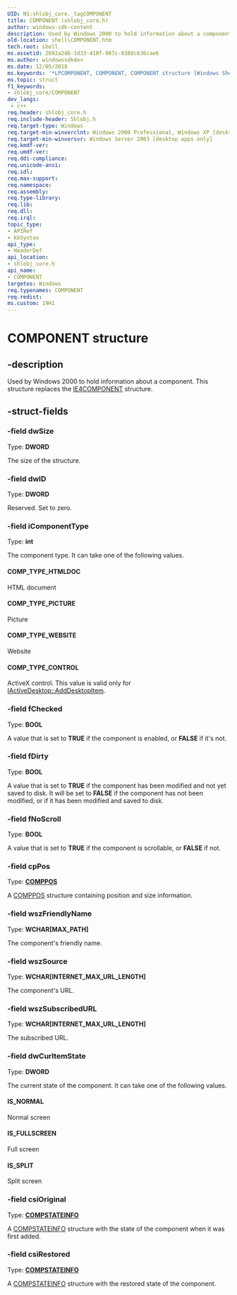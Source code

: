 ```yaml
---
UID: NS:shlobj_core._tagCOMPONENT
title: COMPONENT (shlobj_core.h)
author: windows-sdk-content
description: Used by Windows 2000 to hold information about a component. This structure replaces the IE4COMPONENT structure.
old-location: shell\COMPONENT.htm
tech.root: shell
ms.assetid: 2692a2d6-1d33-410f-987c-8388c636cae6
ms.author: windowssdkdev
ms.date: 12/05/2018
ms.keywords: '*LPCOMPONENT, COMPONENT, COMPONENT structure [Windows Shell], COMP_TYPE_CONTROL, COMP_TYPE_HTMLDOC, COMP_TYPE_PICTURE, COMP_TYPE_WEBSITE, IS_FULLSCREEN, IS_NORMAL, IS_SPLIT, LPCOMPONENT, LPCOMPONENT structure pointer [Windows Shell], _tagCOMPONENT, _win32_COMPONENT, shell.COMPONENT, shlobj_core/COMPONENT, shlobj_core/LPCOMPONENT'
ms.topic: struct
f1_keywords:
- shlobj_core/COMPONENT
dev_langs:
 - c++
req.header: shlobj_core.h
req.include-header: Shlobj.h
req.target-type: Windows
req.target-min-winverclnt: Windows 2000 Professional, Windows XP [desktop apps only]
req.target-min-winversvr: Windows Server 2003 [desktop apps only]
req.kmdf-ver: 
req.umdf-ver: 
req.ddi-compliance: 
req.unicode-ansi: 
req.idl: 
req.max-support: 
req.namespace: 
req.assembly: 
req.type-library: 
req.lib: 
req.dll: 
req.irql: 
topic_type:
- APIRef
- kbSyntax
api_type:
- HeaderDef
api_location:
- shlobj_core.h
api_name:
- COMPONENT
targetos: Windows
req.typenames: COMPONENT
req.redist: 
ms.custom: 19H1
---
```


# COMPONENT structure


## -description


Used by Windows 2000 to hold information about a component. This structure replaces the <a href="https://docs.microsoft.com/windows/desktop/api/shlobj_core/ns-shlobj_core-ie4component">IE4COMPONENT</a> structure.


## -struct-fields




### -field dwSize

Type: <b>DWORD</b>

The size of the structure.


### -field dwID

Type: <b>DWORD</b>

Reserved. Set to zero.


### -field iComponentType

Type: <b>int</b>

The component type. It can take one of the following values.



#### COMP_TYPE_HTMLDOC

HTML document



#### COMP_TYPE_PICTURE

Picture



#### COMP_TYPE_WEBSITE

Website



#### COMP_TYPE_CONTROL

ActiveX control. This value is valid only for <a href="https://docs.microsoft.com/windows/desktop/api/shlobj_core/nf-shlobj_core-iactivedesktop-adddesktopitem">IActiveDesktop::AddDesktopItem</a>.


### -field fChecked

Type: <b>BOOL</b>

A value that is set to <b>TRUE</b> if the component is enabled, or <b>FALSE</b> if it's not.


### -field fDirty

Type: <b>BOOL</b>

A value that is set to <b>TRUE</b> if the component has been modified and not yet saved to disk. It will be set to <b>FALSE</b> if the component has not been modified, or if it has been modified and saved to disk.


### -field fNoScroll

Type: <b>BOOL</b>

A value that is set to <b>TRUE</b> if the component is scrollable, or <b>FALSE</b> if not.


### -field cpPos

Type: <b><a href="https://docs.microsoft.com/windows/desktop/api/shlobj_core/ns-shlobj_core-comppos">COMPPOS</a></b>

A <a href="https://docs.microsoft.com/windows/desktop/api/shlobj_core/ns-shlobj_core-comppos">COMPPOS</a> structure containing position and size information.


### -field wszFriendlyName

Type: <b>WCHAR[MAX_PATH]</b>

The component's friendly name.


### -field wszSource

Type: <b>WCHAR[INTERNET_MAX_URL_LENGTH]</b>

The component's URL.


### -field wszSubscribedURL

Type: <b>WCHAR[INTERNET_MAX_URL_LENGTH]</b>

The subscribed URL.


### -field dwCurItemState

Type: <b>DWORD</b>

The current state of the component. It can take one of the following values.



#### IS_NORMAL

Normal screen



#### IS_FULLSCREEN

Full screen



#### IS_SPLIT

Split screen


### -field csiOriginal

Type: <b><a href="https://docs.microsoft.com/windows/desktop/api/shlobj_core/ns-shlobj_core-compstateinfo">COMPSTATEINFO</a></b>

A <a href="https://docs.microsoft.com/windows/desktop/api/shlobj_core/ns-shlobj_core-compstateinfo">COMPSTATEINFO</a> structure with the state of the component when it was first added.


### -field csiRestored

Type: <b><a href="https://docs.microsoft.com/windows/desktop/api/shlobj_core/ns-shlobj_core-compstateinfo">COMPSTATEINFO</a></b>

A <a href="https://docs.microsoft.com/windows/desktop/api/shlobj_core/ns-shlobj_core-compstateinfo">COMPSTATEINFO</a> structure with the restored state of the component.

